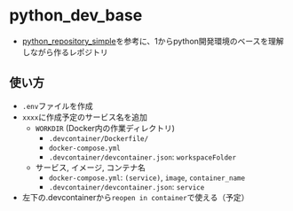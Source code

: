 # python_dev_base

- [python_repository_simple](https://github.com/yamap55/python_repository_simple)を参考に、1からpython開発環境のベースを理解しながら作るレポジトリ

## 使い方

- `.env`ファイルを作成 
- `xxxx`に作成予定のサービス名を追加
  - `WORKDIR` (Docker内の作業ディレクトリ)
    - `.devcontainer/Dockerfile/`
    - `docker-compose.yml`
    - `.devcontainer/devcontainer.json`: `workspaceFolder`
  - サービス, イメージ, コンテナ名
    - `docker-compose.yml`: `(service)`, `image`, `container_name`
    - `.devcontainer/devcontainer.json`: `service`
- 左下の.devcontainerから`reopen in container`で使える（予定）
